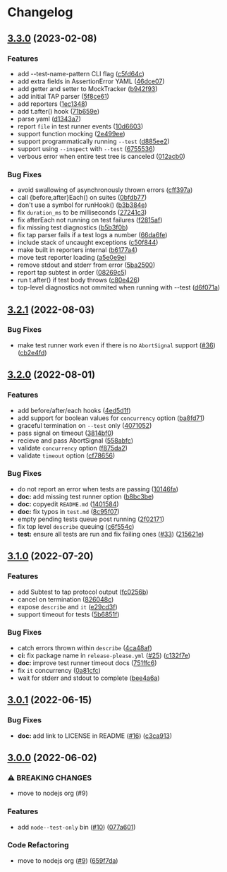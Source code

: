 # Changelog

## [3.3.0](https://github.com/nodejs/node-core-test/compare/v3.2.1...v3.3.0) (2023-02-08)


### Features

* add --test-name-pattern CLI flag ([c5fd64c](https://github.com/nodejs/node-core-test/commit/c5fd64cc2e2e22b35fd6c94d30dac34f281067ab))
* add extra fields in AssertionError YAML ([46dce07](https://github.com/nodejs/node-core-test/commit/46dce07d74b47a6d1a06eba2153c850db733b08d))
* add getter and setter to MockTracker ([b942f93](https://github.com/nodejs/node-core-test/commit/b942f93b5bfd70ad8f245c94048cfaffda4ee56a))
* add initial TAP parser ([5f8ce61](https://github.com/nodejs/node-core-test/commit/5f8ce617ddfa0feb41f52cdcc84e15eb4b59805d))
* add reporters ([1ec1348](https://github.com/nodejs/node-core-test/commit/1ec13482c663557c738311fa502eb29781c57287))
* add t.after() hook ([71b659e](https://github.com/nodejs/node-core-test/commit/71b659e171f9150f0c7737ce6ebce6bacee87d2d))
* parse yaml ([d1343a7](https://github.com/nodejs/node-core-test/commit/d1343a7074dd5ff1d9afaaf496f450b24c7f35d1))
* report `file` in test runner events ([10d6603](https://github.com/nodejs/node-core-test/commit/10d6603cf8710fd74ba4ed8e91674067193a13ee))
* support function mocking ([2e499ee](https://github.com/nodejs/node-core-test/commit/2e499ee084d2f5c10b5b8405904c397ad1eb517f))
* support programmatically running `--test` ([d885ee2](https://github.com/nodejs/node-core-test/commit/d885ee2860aff8098fff41c184081f3577f80b34))
* support using `--inspect` with `--test` ([6755536](https://github.com/nodejs/node-core-test/commit/6755536a5a94653de26be4dca1c0c6003217031f))
* verbous error when entire test tree is canceled ([012acb0](https://github.com/nodejs/node-core-test/commit/012acb04de00cdcf4dcbbb86a8c50fc27a112dcf))


### Bug Fixes

* avoid swallowing of asynchronously thrown errors ([cff397a](https://github.com/nodejs/node-core-test/commit/cff397a46139411528314d5a9399ae12e1b48660))
* call {before,after}Each() on suites ([0bfdb77](https://github.com/nodejs/node-core-test/commit/0bfdb77aeeb913aac43c5cac2c5333d42fde558b))
* don't use a symbol for runHook() ([b3b384e](https://github.com/nodejs/node-core-test/commit/b3b384e59bac89830dc188611e527b341d062d28))
* fix `duration_ms` to be milliseconds ([27241c3](https://github.com/nodejs/node-core-test/commit/27241c3cd27ab4321ee8177ec1d44a49c261dd42))
* fix afterEach not running on test failures ([f2815af](https://github.com/nodejs/node-core-test/commit/f2815afc2ff26902d027c0dba85eed773040c1a2))
* fix missing test diagnostics ([b5b3f0b](https://github.com/nodejs/node-core-test/commit/b5b3f0bebb1bbc4fb1d4f2be6262722262f877ef))
* fix tap parser fails if a test logs a number ([66da6fe](https://github.com/nodejs/node-core-test/commit/66da6feed4dd30b9c631b4e12b5ea3676af0fe83))
* include stack of uncaught exceptions ([c50f844](https://github.com/nodejs/node-core-test/commit/c50f8448b6eb0466fbb8bdde7b1edbe4c2c9a9ee))
* make built in reporters internal ([b6177a4](https://github.com/nodejs/node-core-test/commit/b6177a4c24190d366bb3c62abc1e9f1f092b57cd))
* move test reporter loading ([a5e0e9e](https://github.com/nodejs/node-core-test/commit/a5e0e9e4d873ee2e91fe8a3f5b4c2018dbfb01c7))
* remove stdout and stderr from error ([5ba2500](https://github.com/nodejs/node-core-test/commit/5ba2500c4bd30cf4246a0927f7dc1e25c4280a67))
* report tap subtest in order ([08269c5](https://github.com/nodejs/node-core-test/commit/08269c5d1d213ceb8ef9c0ab0c56172835c76d8f))
* run t.after() if test body throws ([c80e426](https://github.com/nodejs/node-core-test/commit/c80e426984408b2ef131ad05e2beb61715482046))
* top-level diagnostics not ommited when running with --test ([d6f071a](https://github.com/nodejs/node-core-test/commit/d6f071a94bfad8baefae71bd34fcf72a605a8460))

## [3.2.1](https://github.com/nodejs/node-core-test/compare/v3.2.0...v3.2.1) (2022-08-03)


### Bug Fixes

* make test runner work even if there is no `AbortSignal` support ([#36](https://github.com/nodejs/node-core-test/issues/36)) ([cb2e4fd](https://github.com/nodejs/node-core-test/commit/cb2e4fd52e782de13dfae3ac3a371aa7e0e94c29))

## [3.2.0](https://github.com/nodejs/node-core-test/compare/v3.1.0...v3.2.0) (2022-08-01)


### Features

* add before/after/each hooks ([4ed5d1f](https://github.com/nodejs/node-core-test/commit/4ed5d1fe91d4491889cdfe09f44804b1e7442dad))
* add support for boolean values for `concurrency` option ([ba8fd71](https://github.com/nodejs/node-core-test/commit/ba8fd7183db7df0a72b2cab2a37ef1e1e6077185))
* graceful termination on `--test` only ([4071052](https://github.com/nodejs/node-core-test/commit/40710523a76bf6cc182120e82763ddbdb3ceb1be))
* pass signal on timeout ([3814bf0](https://github.com/nodejs/node-core-test/commit/3814bf04a3b2adea7dda1cf462c03b575eedf46f))
* recieve and pass AbortSignal ([558abfc](https://github.com/nodejs/node-core-test/commit/558abfc9a691e02f191c61ba16b976c9d5604da1))
* validate `concurrency` option ([f875da2](https://github.com/nodejs/node-core-test/commit/f875da2bd834f710d4bde40f77bf848f8700de20))
* validate `timeout` option ([cf78656](https://github.com/nodejs/node-core-test/commit/cf78656f4293253a69d04a1fd4cdc6324d49ee4d))


### Bug Fixes

* do not report an error when tests are passing ([10146fa](https://github.com/nodejs/node-core-test/commit/10146fa81daa5b808710519b6d458e5d5180f7ba))
* **doc:** add missing test runner option ([b8bc3be](https://github.com/nodejs/node-core-test/commit/b8bc3be6155c7546b619869948d3b0506eeaca36))
* **doc:** copyedit `README.md` ([1401584](https://github.com/nodejs/node-core-test/commit/1401584d141b73bab022995f09245436f10727f4))
* **doc:** fix typos in `test.md` ([8c95f07](https://github.com/nodejs/node-core-test/commit/8c95f07f186f23ba47750d3f1ec5468a6581c96b))
* empty pending tests queue post running ([2f02171](https://github.com/nodejs/node-core-test/commit/2f02171b589e19aaf427f9a1ea2efda719ef11b7))
* fix top level `describe` queuing ([c6f554c](https://github.com/nodejs/node-core-test/commit/c6f554c8b7e64bcb45bfde254d493fd199a712dd))
* **test:** ensure all tests are run and fix failing ones ([#33](https://github.com/nodejs/node-core-test/issues/33)) ([215621e](https://github.com/nodejs/node-core-test/commit/215621e8de2bb98cf940a0eef40adf8c33a1d9b7))

## [3.1.0](https://github.com/nodejs/node-core-test/compare/v3.0.1...v3.1.0) (2022-07-20)


### Features

* add Subtest to tap protocol output ([fc0256b](https://github.com/nodejs/node-core-test/commit/fc0256b4fb5a4232e5100dd662c4d0edfaa98a36))
* cancel on termination ([826048c](https://github.com/nodejs/node-core-test/commit/826048cc350c9f5a92e0681b50d0659241806b0f))
* expose `describe` and `it` ([e29cd3f](https://github.com/nodejs/node-core-test/commit/e29cd3f4a9488a9b9322f31a32f7014b5b330b4e))
* support timeout for tests ([5b6851f](https://github.com/nodejs/node-core-test/commit/5b6851f6ddc2b7fe71493143edf619dbf3bfa2af))


### Bug Fixes

* catch errors thrown within `describe` ([4ca48af](https://github.com/nodejs/node-core-test/commit/4ca48af2690ae7ef9fbd811ffffd08355ca6a856))
* **ci:** fix package name in `release-please.yml` ([#25](https://github.com/nodejs/node-core-test/issues/25)) ([c132f7e](https://github.com/nodejs/node-core-test/commit/c132f7e5dd0e6f84f8005b5074711b6e3d30657c))
* **doc:** improve test runner timeout docs ([751ffc6](https://github.com/nodejs/node-core-test/commit/751ffc69b514e5a744e07366991d1811d5736ba3))
* fix `it` concurrency ([0a81cfc](https://github.com/nodejs/node-core-test/commit/0a81cfcf662cce0e17c3f85d6e6c299c618a0b13))
* wait for stderr and stdout to complete ([bee4a6a](https://github.com/nodejs/node-core-test/commit/bee4a6abd87a2edd9dbdfb2749cedba02bf4230e))

## [3.0.1](https://github.com/nodejs/node-core-test/compare/v3.0.0...v3.0.1) (2022-06-15)


### Bug Fixes

* **doc:** add link to LICENSE in README ([#16](https://github.com/nodejs/node-core-test/issues/16)) ([c3ca913](https://github.com/nodejs/node-core-test/commit/c3ca9130cd60391db4953aecd942b38a2669209e))

## [3.0.0](https://github.com/nodejs/node-core-test/compare/v2.0.0...v3.0.0) (2022-06-02)


### ⚠ BREAKING CHANGES

* move to nodejs org (#9)

### Features

* add `node--test-only` bin ([#10](https://github.com/nodejs/node-core-test/issues/10)) ([077a601](https://github.com/nodejs/node-core-test/commit/077a60116da82b2c2d46a1d9760c59e15d3c9980))


### Code Refactoring

* move to nodejs org ([#9](https://github.com/nodejs/node-core-test/issues/9)) ([659f7da](https://github.com/nodejs/node-core-test/commit/659f7dae35dc14939b1f090268005f5a43498923))
